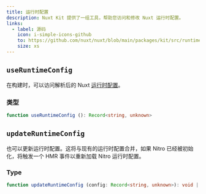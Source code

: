 ```yaml
---
title: 运行时配置
description: Nuxt Kit 提供了一组工具，帮助您访问和修改 Nuxt 运行时配置。
links:
  - label: 源码
    icon: i-simple-icons-github
    to: https://github.com/nuxt/nuxt/blob/main/packages/kit/src/runtime-config.ts
    size: xs
---
```


## `useRuntimeConfig`

在构建时，可以访问解析后的 Nuxt [运行时配置](/docs/guide/going-further/runtime-config)。

### 类型

```ts
function useRuntimeConfig (): Record<string, unknown>
```

## `updateRuntimeConfig`

也可以更新运行时配置。这将与现有的运行时配置合并，如果 Nitro 已经被初始化，将触发一个 HMR 事件以重新加载 Nitro 运行时配置。

### Type

```ts
function updateRuntimeConfig (config: Record<string, unknown>): void | Promise<void>
```